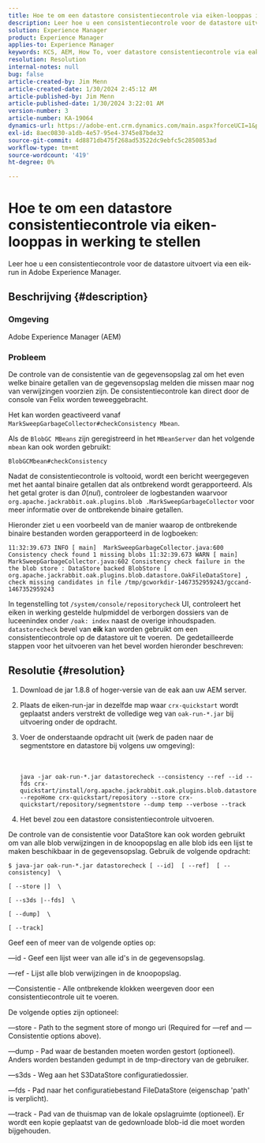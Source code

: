```yaml
---
title: Hoe te om een datastore consistentiecontrole via eiken-looppas in werking te stellen
description: Leer hoe u een consistentiecontrole voor de datastore uitvoert via een eik-run in Adobe Experience Manager.
solution: Experience Manager
product: Experience Manager
applies-to: Experience Manager
keywords: KCS, AEM, How To, voer datastore consistentiecontrole via eak-run, Adobe Experience Manager
resolution: Resolution
internal-notes: null
bug: false
article-created-by: Jim Menn
article-created-date: 1/30/2024 2:45:12 AM
article-published-by: Jim Menn
article-published-date: 1/30/2024 3:22:01 AM
version-number: 3
article-number: KA-19064
dynamics-url: https://adobe-ent.crm.dynamics.com/main.aspx?forceUCI=1&pagetype=entityrecord&etn=knowledgearticle&id=2c0b9c95-19bf-ee11-9079-6045bd006268
exl-id: 8aec0830-a1db-4e57-95e4-3745e87bde32
source-git-commit: 4d8871db475f268ad53522dc9ebfc5c2850853ad
workflow-type: tm+mt
source-wordcount: '419'
ht-degree: 0%

---
```


# Hoe te om een datastore consistentiecontrole via eiken-looppas in werking te stellen


Leer hoe u een consistentiecontrole voor de datastore uitvoert via een eik-run in Adobe Experience Manager.

## Beschrijving {#description}


### Omgeving

Adobe Experience Manager (AEM)

### Probleem

De controle van de consistentie van de gegevensopslag zal om het even welke binaire getallen van de gegevensopslag melden die missen maar nog van verwijzingen voorzien zijn. De consistentiecontrole kan direct door de console van Felix worden teweeggebracht.

Het kan worden geactiveerd vanaf `MarkSweepGarbageCollector#checkConsistency Mbean`.

Als de `BlobGC MBeans` zijn geregistreerd in het `MBeanServer` dan het volgende `mbean` kan ook worden gebruikt:

`BlobGCMbean#checkConsistency`

Nadat de consistentiecontrole is voltooid, wordt een bericht weergegeven met het aantal binaire getallen dat als ontbrekend wordt gerapporteerd. Als het getal groter is dan *0*(*nul*), controleer de logbestanden waarvoor `org.apache.jackrabbit.oak.plugins.blob .MarkSweepGarbageCollector` voor meer informatie over de ontbrekende binaire getallen.

Hieronder ziet u een voorbeeld van de manier waarop de ontbrekende binaire bestanden worden gerapporteerd in de logboeken:




```
11:32:39.673 INFO [ main]  MarkSweepGarbageCollector.java:600 Consistency check found 1 missing blobs 11:32:39.673 WARN [ main]  MarkSweepGarbageCollector.java:602 Consistency check failure in the the blob store : DataStore backed BlobStore [ org.apache.jackrabbit.oak.plugins.blob.datastore.OakFileDataStore] , check missing candidates in file /tmp/gcworkdir-1467352959243/gccand-1467352959243
```




In tegenstelling tot `/system/console/repositorycheck` UI, controleert het eiken in werking gestelde hulpmiddel de verborgen dossiers van de luceenindex onder `/oak: index` naast de overige inhoudspaden. `datastorecheck` bevel van <b>eik </b>kan worden gebruikt om een consistentiecontrole op de datastore uit te voeren.  De gedetailleerde stappen voor het uitvoeren van het bevel worden hieronder beschreven:


## Resolutie {#resolution}


1. Download de jar 1.8.8 of hoger-versie van de eak aan uw AEM server.
2. Plaats de eiken-run-jar in dezelfde map waar `crx-quickstart` wordt geplaatst anders verstrekt de volledige weg van `oak-run-*.jar` bij uitvoering onder de opdracht.
3. Voer de onderstaande opdracht uit (werk de paden naar de segmentstore en datastore bij volgens uw omgeving):<br><br><br>

   ```
   java -jar oak-run-*.jar datastorecheck --consistency --ref --id --fds crx-quickstart/install/org.apache.jackrabbit.oak.plugins.blob.datastore.FileDataStore.config --repoHome crx-quickstart/repository --store crx-quickstart/repository/segmentstore --dump temp --verbose --track
   ```

4. Het bevel zou een datastore consistentiecontrole uitvoeren.




De controle van de consistentie voor DataStore kan ook worden gebruikt om van alle blob verwijzingen in de knoopopslag en alle blob ids een lijst te maken beschikbaar in de gegevensopslag. Gebruik de volgende opdracht:

`$ java-jar oak-run-*.jar datastorecheck [ --id]  [ --ref]  [ --consistency]  \`

`[ --store |]  \`

`[ --s3ds |--fds]  \`

`[ --dump]  \`

`[ --track]`



Geef een of meer van de volgende opties op:

—id - Geef een lijst weer van alle id&#39;s in de gegevensopslag.

—ref - Lijst alle blob verwijzingen in de knoopopslag.

—Consistentie - Alle ontbrekende klokken weergeven door een consistentiecontrole uit te voeren.



De volgende opties zijn optioneel:

—store - Path to the segment store of mongo uri (Required for —ref and —Consistentie options above).

—dump - Pad waar de bestanden moeten worden gestort (optioneel). Anders worden bestanden gedumpt in de tmp-directory van de gebruiker.

—s3ds - Weg aan het S3DataStore configuratiedossier.

—fds - Pad naar het configuratiebestand FileDataStore (eigenschap &#39;path&#39; is verplicht).

—track - Pad van de thuismap van de lokale opslagruimte (optioneel). Er wordt een kopie geplaatst van de gedownloade blob-id die moet worden bijgehouden.
